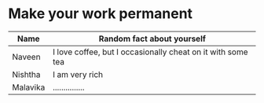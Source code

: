 # Make your work permanent

| Name        | Random fact about yourself     |
|-------------|--------|
| Naveen      | I love coffee, but I occasionally cheat on it with some tea |
| Nishtha | I am very rich |
| Malavika| ...............|

